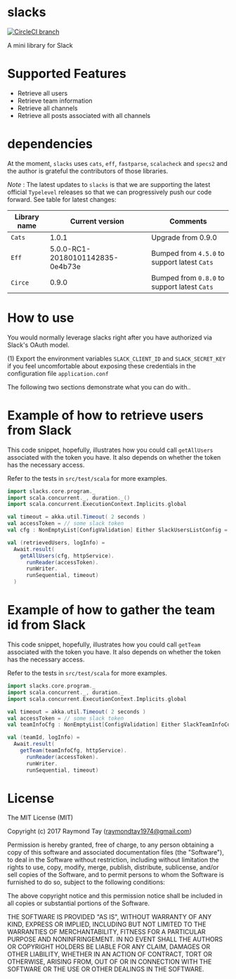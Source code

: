# slacks
[![CircleCI branch](https://img.shields.io/circleci/project/github/RedSparr0w/node-csgo-parser/master.svg)](https://circleci.com/gh/raymondtay/slacks/tree/master)

A mini library for Slack

# Supported Features

* Retrieve all users
* Retrieve team information
* Retrieve all channels
* Retrieve all posts associated with all channels

# dependencies

At the moment, `slacks` uses `cats`, `eff`, `fastparse`, `scalacheck` and
`specs2` and the author is grateful the contributors of those libraries.

*Note* : The latest updates to `slacks` is that we are supporting the latest official `Typelevel` releases so that we can progressively push our code forward. See table for latest changes:

Library name | Current version | Comments
-------------| ----------------|----------
`Cats`       | 1.0.1           | Upgrade from 0.9.0
`Eff`        | 5.0.0-RC1-20180101142835-0e4b73e| Bumped from `4.5.0` to support latest `Cats`
`Circe`      | 0.9.0 | Bumped from `0.8.0` to support latest `Cats`


# How to use 

You would normally leverage slacks right after you have authorized via Slack's
OAuth model.

(1) Export the environment variables `SLACK_CLIENT_ID` and `SLACK_SECRET_KEY`
if you feel uncomfortable about exposing these credentials in the configuration
file `application.conf`

The following two sections demonstrate what you can do with..

# Example of how to retrieve users from Slack
This code snippet, hopefully, illustrates how you could call `getAllUsers`
associated with the token you have. It also depends on whether the token has
the necessary access.

Refer to the tests in `src/test/scala` for more examples.

```scala
import slacks.core.program._
import scala.concurrent._, duration._()
import scala.concurrent.ExecutionContext.Implicits.global

val timeout = akka.util.Timeout( 2 seconds )
val accessToken = // some slack token
val cfg : NonEmptyList[ConfigValidation] Either SlackUsersListConfig = // configuration 

val (retrievedUsers, logInfo) =
  Await.result(
    getAllUsers(cfg, httpService).
      runReader(accessToken).
      runWriter.
      runSequential, timeout)
  )

```

# Example of how to gather the team id from Slack
This code snippet, hopefully, illustrates how you could call `getTeam`
associated with the token you have. It also depends on whether the token has
the necessary access.

Refer to the tests in `src/test/scala` for more examples.

```scala
import slacks.core.program._
import scala.concurrent._, duration._
import scala.concurrent.ExecutionContext.Implicits.global

val timeout = akka.util.Timeout( 2 seconds )
val accessToken = // some slack token
val teamInfoCfg : NonEmptyList[ConfigValidation] Either SlackTeamInfoConfig = // config object

val (teamId, logInfo) =
  Await.result(
    getTeam(teamInfoCfg, httpService).
      runReader(accessToken).
      runWriter.
      runSequential, timeout)
```
# License

The MIT License (MIT)

Copyright (c) 2017 Raymond Tay (raymondtay1974@gmail.com)

Permission is hereby granted, free of charge, to any person obtaining a copy of this software and associated documentation files (the "Software"), to deal in the Software without restriction, including without limitation the rights to use, copy, modify, merge, publish, distribute, sublicense, and/or sell copies of the Software, and to permit persons to whom the Software is furnished to do so, subject to the following conditions:

The above copyright notice and this permission notice shall be included in all copies or substantial portions of the Software.

THE SOFTWARE IS PROVIDED "AS IS", WITHOUT WARRANTY OF ANY KIND, EXPRESS OR IMPLIED, INCLUDING BUT NOT LIMITED TO THE WARRANTIES OF MERCHANTABILITY, FITNESS FOR A PARTICULAR PURPOSE AND NONINFRINGEMENT. IN NO EVENT SHALL THE AUTHORS OR COPYRIGHT HOLDERS BE LIABLE FOR ANY CLAIM, DAMAGES OR OTHER LIABILITY, WHETHER IN AN ACTION OF CONTRACT, TORT OR OTHERWISE, ARISING FROM, OUT OF OR IN CONNECTION WITH THE SOFTWARE OR THE USE OR OTHER DEALINGS IN THE SOFTWARE.


